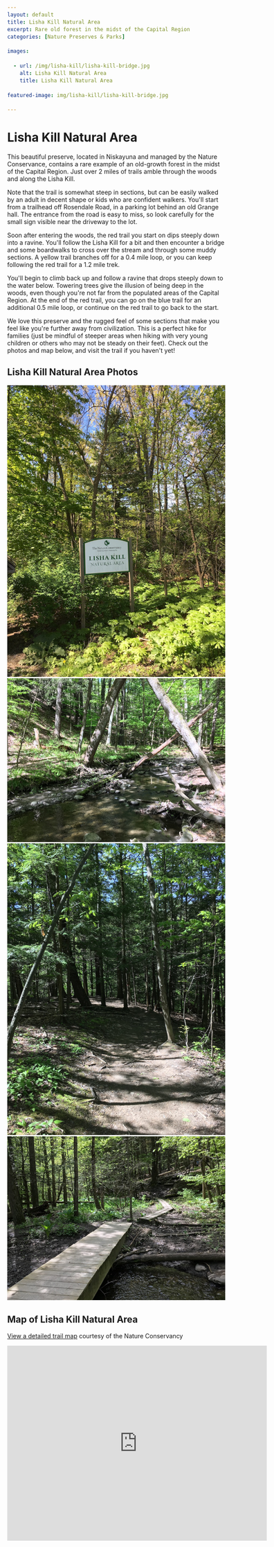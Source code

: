 ```yaml
---
layout: default
title: Lisha Kill Natural Area
excerpt: Rare old forest in the midst of the Capital Region
categories: [Nature Preserves & Parks]

images:

  - url: /img/lisha-kill/lisha-kill-bridge.jpg
    alt: Lisha Kill Natural Area
    title: Lisha Kill Natural Area

featured-image: img/lisha-kill/lisha-kill-bridge.jpg

---
```


<h1>Lisha Kill Natural Area</h1>

<p>This beautiful preserve, located in Niskayuna and managed by the Nature Conservance, contains a rare example of an old-growth forest in the midst of the Capital Region. Just over 2 miles of trails amble through the woods and along the Lisha Kill.</p>

<p>Note that the trail is somewhat steep in sections, but can be easily walked by an adult in decent shape or kids who are confident walkers. You'll start from a trailhead off Rosendale Road, in a parking lot behind an old Grange hall. The entrance from the road is easy to miss, so look carefully for the small sign visible near the driveway to the lot.</p>

<p>Soon after entering the woods, the red trail you start on dips steeply down into a ravine. You'll follow the Lisha Kill for a bit and then encounter a bridge and some boardwalks to cross over the stream and through some muddy sections. A yellow trail branches off for a 0.4 mile loop, or you can keep following the red trail for a 1.2 mile trek.</p>

<p>You'll begin to climb back up and follow a ravine that drops steeply down to the water below. Towering trees give the illusion of being deep in the woods, even though you're not far from the populated areas of the Capital Region. At the end of the red trail, you can go on the blue trail for an additional 0.5 mile loop, or continue on the red trail to go back to the start.</p>

<p>We love this preserve and the rugged feel of some sections that make you feel like you're further away from civilization. This is a perfect hike for families (just be mindful of steeper areas when hiking with very young children or others who may not be steady on their feet). Check out the photos and map below, and visit the trail if you haven't yet!</p>

<h2>Lisha Kill Natural Area Photos</h2>

<div class="fotorama" data-nav="thumbs" data-width="100%"
                     data-ratio="800/600"
                     data-min-width="100%"
                     data-max-width="1000"
                     data-min-height="300"
                     data-max-height="100%" >
<img src="/img/lisha-kill/lisha-kill-entrance.jpg" alt="Sign at Entrance to Lisha Kill Natural Area"><br />
<img src="/img/lisha-kill/lisha-kill.jpg" alt="View of the Lisha Kill"><br />
<img src="/img/lisha-kill/trail.jpg" alt="Along the trail"><br />
<img src="/img/lisha-kill/lisha-kill-bridge.jpg" alt="Bridge crossing the stream"><br />

</div>

<h2 id="trailmap">Map of Lisha Kill Natural Area</h2>

<p><a href="https://www.nature.org/content/dam/tnc/nature/en/documents/lisha-kill-map-2015.pdf" target="_blank">View a detailed trail map</a> courtesy of the Nature Conservancy</p>

<div class="google-maps">
<iframe src="https://www.google.com/maps/embed?pb=!1m14!1m8!1m3!1d11710.469064144996!2d-73.8616549!3d42.7964404!3m2!1i1024!2i768!4f13.1!3m3!1m2!1s0x0%3A0x17b8417bc14b46f9!2sLisha+Kill+Preserve!5e0!3m2!1sen!2sus!4v1558804611001!5m2!1sen!2sus" width="600" height="450" frameborder="0" style="border:0" allowfullscreen></iframe></div>

